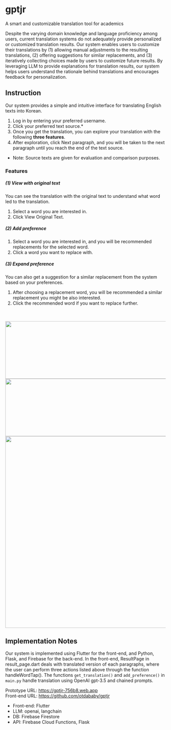# gptjr
A smart and customizable translation tool for academics

Despite the varying domain knowledge and language proficiency among users, current translation systems do not adequately provide personalized or customized translation results. Our system enables users to customize their translations by (1) allowing manual adjustments to the resulting translations, (2) offering suggestions for similar replacements, and (3) iteratively collecting choices made by users to customize future results. By leveraging LLM to provide explanations for translation results, our system helps users understand the rationale behind translations and encourages feedback for personalization.

## Instruction
Our system provides a simple and intuitive interface for translating English texts into Korean.
1. Log in by entering your preferred username.
2. Click your preferred text source.*
3. Once you get the translation, you can explore your translation with the following **three features**.
4. After exploration, click Next paragraph, and you will be taken to the next paragraph until you reach the end of the text source.

* Note: Source texts are given for evaluation and comparison purposes.

### Features

##### (1) View with original text
You can see the translation with the original text to understand what word led to the translation.   
1. Select a word you are interested in.
2. Click View Original Text.


##### (2) Add preference
1. Select a word you are interested in, and you will be recommended replacements for the selected word.
2. Click a word you want to replace with.

##### (3) Expand preference
You can also get a suggestion for a similar replacement from the system based on your preferences.
1. After choosing a replacement word, you will be recommended a similar replacement you might be also interested.
2. Click the recommended word if you want to replace further.    
<br><br>

<img src="./text_selection.png" width="1000px" height="180px"></img>  
<img src="./origin_text.png" width="1000px" height="180px"></img>  
<img src="./replacement.png" width="1000px" height="600px"></img>


## Implementation Notes
Our system is implemented using Flutter for the front-end, and Python, Flask, and Firebase for the back-end.
In the front-end, ResultPage in result_page.dart deals with translated version of each paragraphs, where the user can perform three actions listed above through the function handleWordTap().
The functions `get_translation()` and `add_preference()` in `main.py` handle translation using OpenAI gpt-3.5 and chained prompts.

Prototype URL:  https://gptjr-756b8.web.app  
Front-end URL: https://github.com/otdababy/gptjr

- Front-end: Flutter
- LLM: openai, langchain
- DB: Firebase Firestore
- API: Firebase Cloud Functions, Flask
